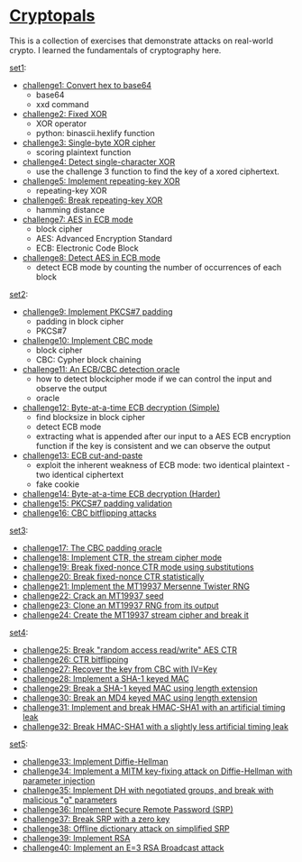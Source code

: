 # [Cryptopals](https://cryptopals.com/)

This is a collection of exercises that demonstrate attacks on real-world crypto. I learned the fundamentals of cryptography here.

[set1](./set1/):

- [challenge1: Convert hex to base64](./set1/challenge1/)
  - base64
  - xxd command
- [challenge2: Fixed XOR](./set1/challenge2/)
  - XOR operator
  - python: binascii.hexlify function
- [challenge3: Single-byte XOR cipher](./set1/challenge3/)
  - scoring plaintext function
- [challenge4: Detect single-character XOR](./set1/challenge4/)
  - use the challenge 3 function to find the key of a xored ciphertext.
- [challenge5: Implement repeating-key XOR](./set1/challenge5/)
  - repeating-key XOR
- [challenge6: Break repeating-key XOR](./set1/challenge6/)
  - hamming distance
- [challenge7: AES in ECB mode](./set1/challenge7/)
  - block cipher
  - AES: Advanced Encryption Standard
  - ECB: Electronic Code Block
- [challenge8: Detect AES in ECB mode](./set1/challenge8/)
  - detect ECB mode by counting the number of occurrences of each block

[set2](./set2/):

- [challenge9: Implement PKCS#7 padding](./set2/challenge9/)
  - padding in block cipher
  - PKCS#7
- [challenge10: Implement CBC mode](./set2/challenge10/)
  - block cipher
  - CBC: Cypher block chaining
- [challenge11: An ECB/CBC detection oracle](./set2/challenge11/)
  - how to detect blockcipher mode if we can control the input and observe the output
  - oracle
- [challenge12: Byte-at-a-time ECB decryption (Simple)](./set2/challenge12/)
  - find blocksize in block cipher
  - detect ECB mode
  - extracting what is appended after our input to a AES ECB encryption function if the key is consistent and we can observe the output
- [challenge13: ECB cut-and-paste](./set2/challenge13/)
  - exploit the inherent weakness of ECB mode: two identical plaintext - two identical ciphertext
  - fake cookie
- [challenge14: Byte-at-a-time ECB decryption (Harder)](./set2/challenge14/)
- [challenge15: PKCS#7 padding validation](./set2/challenge15/)
- [challenge16: CBC bitflipping attacks](./set2/challenge16/)

[set3](./set3/):

- [challenge17: The CBC padding oracle](./set3/challenge17/)
- [challenge18: Implement CTR, the stream cipher mode](./set3/challenge18/)
- [challenge19: Break fixed-nonce CTR mode using substitutions](./set3/challenge19/)
- [challenge20: Break fixed-nonce CTR statistically](./set3/challenge20/)
- [challenge21: Implement the MT19937 Mersenne Twister RNG](./set3/challenge21/)
- [challenge22: Crack an MT19937 seed](./set3/challenge22/)
- [challenge23: Clone an MT19937 RNG from its output](./set3/challenge23/)
- [challenge24: Create the MT19937 stream cipher and break it](./set3/challenge24/)

[set4](./set4/):

- [challenge25: Break "random access read/write" AES CTR](./set4//challenge25/)
- [challenge26: CTR bitflipping](./set4//challenge26/)
- [challenge27: Recover the key from CBC with IV=Key](./set4//challenge27/)
- [challenge28: Implement a SHA-1 keyed MAC](./set4//challenge28/)
- [challenge29: Break a SHA-1 keyed MAC using length extension](./set4//challenge29/)
- [challenge30: Break an MD4 keyed MAC using length extension](./set4//challenge30/)
- [challenge31: Implement and break HMAC-SHA1 with an artificial timing leak](./set4//challenge31/)
- [challenge32: Break HMAC-SHA1 with a slightly less artificial timing leak](./set4//challenge32/)

[set5](./set5/):

- [challenge33: Implement Diffie-Hellman](./set5/challenge33/)
- [challenge34: Implement a MITM key-fixing attack on Diffie-Hellman with parameter injection](./set5/challenge34/)
- [challenge35: Implement DH with negotiated groups, and break with malicious "g" parameters](./set5/challenge35/)
- [challenge36: Implement Secure Remote Password (SRP)](./set5/challenge36/)
- [challenge37: Break SRP with a zero key](./set5/challenge37/)
- [challenge38: Offline dictionary attack on simplified SRP](./set5/challenge38/)
- [challenge39: Implement RSA](./set5/challenge39/)
- [challenge40: Implement an E=3 RSA Broadcast attack](./set5/challenge40/)
